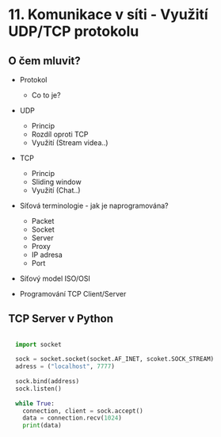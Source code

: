 # 11. Komunikace v síti - Využití UDP/TCP protokolu

## O čem mluvit?
- Protokol
  - Co to je?

- UDP
  - Princip
  - Rozdíl oproti TCP
  - Využití (Stream videa..)
- TCP
  - Princip
  - Sliding window
  - Využití (Chat..)
  
 - Síťová terminologie - jak je naprogramována?
    - Packet
    - Socket
    - Server
    - Proxy
    - IP adresa
    - Port

  - Síťový model ISO/OSI
    
- Programování TCP Client/Server

## TCP Server v Python

```python
  
  import socket
  
  sock = socket.socket(socket.AF_INET, scoket.SOCK_STREAM)
  adress = ("localhost", 7777)
  
  sock.bind(address)
  sock.listen()
  
  while True:
    connection, client = sock.accept()
    data = connection.recv(1024)
    print(data)
```
